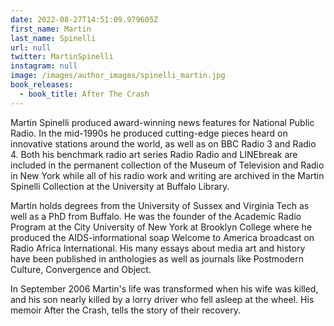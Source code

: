 ```yaml
---
date: 2022-08-27T14:51:09.979605Z
first_name: Martin
last_name: Spinelli
url: null
twitter: MartinSpinelli
instagram: null
image: /images/author_images/spinelli_martin.jpg
book_releases:
  - book_title: After The Crash
---
```

Martin Spinelli produced award-winning news features for National Public Radio.  In the mid-1990s he produced cutting-edge pieces heard on innovative stations around the world, as well as on BBC Radio 3 and Radio 4.  Both his benchmark radio art series Radio Radio and LINEbreak are included in the permanent collection of the Museum of Television and Radio in New York while all of his radio work and writing are archived in the Martin Spinelli Collection at the University at Buffalo Library.

Martin holds degrees from the University of Sussex and Virginia Tech as well as a PhD from Buffalo.  He was the founder of the Academic Radio Program at the City University of New York at Brooklyn College where he produced the AIDS-informational soap Welcome to America broadcast on Radio Africa International.  His many essays about media art and history have been published in anthologies as well as journals like Postmodern Culture, Convergence and Object.

In September 2006 Martin's life was transformed when his wife was killed, and his son nearly killed by a lorry driver who fell asleep at the wheel. His memoir After the Crash, tells the story of their recovery.